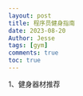 ```yaml
---
layout: post
title: 程序员健身指南
date: 2023-08-20
Author: Jesse 
tags: [gym]
comments: true
toc: true
---
```

1、健身器材推荐
